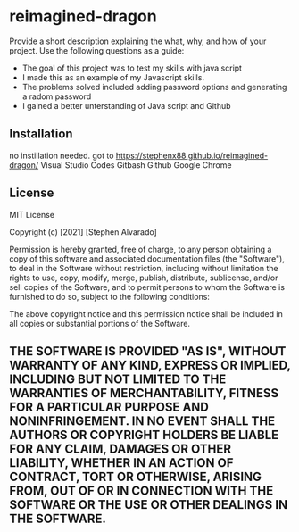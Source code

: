 # reimagined-dragon
Provide a short description explaining the what, why, and how of your project. Use the following questions as a guide:
- The goal of this project was to test my skills with java script
- I made this as an example of my Javascript skills.
- The problems solved included adding password options and generating a radom password
- I gained a better unterstanding of Java script and Github

## Installation
no instillation needed. got to  https://stephenx88.github.io/reimagined-dragon/
Visual Studio Codes
Gitbash
Github
Google Chrome

## License
MIT License

Copyright (c) [2021] [Stephen Alvarado]

Permission is hereby granted, free of charge, to any person obtaining a copy
of this software and associated documentation files (the "Software"), to deal
in the Software without restriction, including without limitation the rights
to use, copy, modify, merge, publish, distribute, sublicense, and/or sell
copies of the Software, and to permit persons to whom the Software is
furnished to do so, subject to the following conditions:

The above copyright notice and this permission notice shall be included in all
copies or substantial portions of the Software.

THE SOFTWARE IS PROVIDED "AS IS", WITHOUT WARRANTY OF ANY KIND, EXPRESS OR
IMPLIED, INCLUDING BUT NOT LIMITED TO THE WARRANTIES OF MERCHANTABILITY,
FITNESS FOR A PARTICULAR PURPOSE AND NONINFRINGEMENT. IN NO EVENT SHALL THE
AUTHORS OR COPYRIGHT HOLDERS BE LIABLE FOR ANY CLAIM, DAMAGES OR OTHER
LIABILITY, WHETHER IN AN ACTION OF CONTRACT, TORT OR OTHERWISE, ARISING FROM,
OUT OF OR IN CONNECTION WITH THE SOFTWARE OR THE USE OR OTHER DEALINGS IN THE
SOFTWARE.
---
